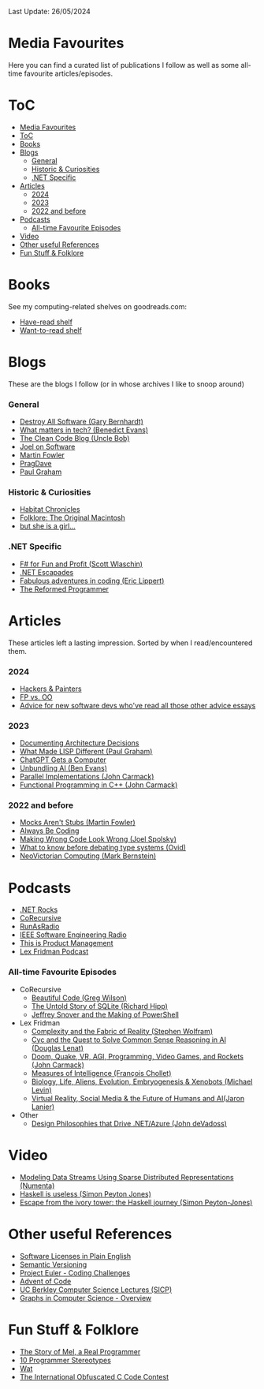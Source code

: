 Last Update: 26/05/2024

# Media Favourites

Here you can find a curated list of publications I follow as well as some all-time favourite articles/episodes.

# ToC
- [Media Favourites](#media-favourites)
- [ToC](#toc)
- [Books](#books)
- [Blogs](#blogs)
    - [General](#general)
    - [Historic \& Curiosities](#historic--curiosities)
    - [.NET Specific](#net-specific)
- [Articles](#articles)
    - [2024](#2024)
    - [2023](#2023)
    - [2022 and before](#2022-and-before)
- [Podcasts](#podcasts)
    - [All-time Favourite Episodes](#all-time-favourite-episodes)
- [Video](#video)
- [Other useful References](#other-useful-references)
- [Fun Stuff \& Folklore](#fun-stuff--folklore)

# Books
See my computing-related shelves on goodreads.com:
* [Have-read shelf](https://www.goodreads.com/review/list/130923884-daniel-gorin?page=1&shelf=computing-have-read) 
* [Want-to-read shelf](https://www.goodreads.com/review/list/130923884-daniel-gorin?ref=nav_mybooks&shelf=computing-to-read)

# Blogs
These are the blogs I follow (or in whose archives I like to snoop around)

### General
* [Destroy All Software (Gary Bernhardt)](https://www.destroyallsoftware.com/blog)
* [What matters in tech? (Benedict Evans)](https://www.ben-evans.com)
* [The Clean Code Blog (Uncle Bob)](https://blog.cleancoder.com)
* [Joel on Software](https://www.joelonsoftware.com)
* [Martin Fowler](https://martinfowler.com)
* [PragDave](https://pragdave.me/blog/)
* [Paul Graham](https://www.paulgraham.com/index.html)

### Historic & Curiosities
* [Habitat Chronicles](http://habitatchronicles.com)
* [Folklore: The Original Macintosh](https://www.folklore.org/0-index.html)
* [but she is a girl...](https://www.rousette.org.uk)

### .NET Specific
* [F# for Fun and Profit (Scott Wlaschin)](https://fsharpforfunandprofit.com)
* [.NET Escapades](https://andrewlock.net)
* [Fabulous adventures in coding (Eric Lippert)](https://ericlippert.com/)
* [The Reformed Programmer](https://www.thereformedprogrammer.net)

# Articles
These articles left a lasting impression. Sorted by when I read/encountered them.

### 2024
* [Hackers & Painters](https://paulgraham.com/hp.html)
* [FP vs. OO](https://blog.cleancoder.com/uncle-bob/2018/04/13/FPvsOO.html)
* [Advice for new software devs who've read all those other advice essays](https://buttondown.email/hillelwayne/archive/advice-for-new-software-devs-whove-read-all-those/)

### 2023
* [Documenting Architecture Decisions](https://cognitect.com/blog/2011/11/15/documenting-architecture-decisions)
* [What Made LISP Different (Paul Graham)](https://paulgraham.com/diff.html)
* [ChatGPT Gets a Computer](https://stratechery.com/2023/chatgpt-learns-computing/)
* [Unbundling AI (Ben Evans)](https://www.ben-evans.com/benedictevans/2023/10/5/unbundling-ai)
* [Parallel Implementations (John Carmack)](http://www.sevangelatos.com/john-carmack-on-parallel-implementations/)
* [Functional Programming in C++ (John Carmack)](http://www.sevangelatos.com/john-carmack-on/)

### 2022 and before
* [Mocks Aren't Stubs (Martin Fowler)](https://martinfowler.com/articles/mocksArentStubs.html)
* [Always Be Coding](https://medium.com/always-be-coding/abc-always-be-coding-d5f8051afce2)
* [Making Wrong Code Look Wrong (Joel Spolsky)](https://www.joelonsoftware.com/2005/05/11/making-wrong-code-look-wrong/)
* [What to know before debating type systems (Ovid)](https://blogs.perl.org/users/ovid/2010/08/what-to-know-before-debating-type-systems.html)
* [NeoVictorian Computing (Mark Bernstein)](https://www.markbernstein.org/NeoVictorian.html)

# Podcasts
* [.NET Rocks](https://www.dotnetrocks.com)
* [CoRecursive](https://corecursive.com)
* [RunAsRadio](https://runasradio.com)
* [IEEE Software Engineering Radio](https://se-radio.net)
* [This is Product Management](https://tipm.disqo.com)
* [Lex Fridman Podcast](https://lexfridman.com/podcast/)

### All-time Favourite Episodes
* CoRecursive
  * [Beautiful Code (Greg Wilson)](https://corecursive.com/beautiful-code-with-greg-wilson/)
  * [The Untold Story of SQLite (Richard Hipp)](https://corecursive.com/066-sqlite-with-richard-hipp/)
  * [Jeffrey Snover and the Making of PowerShell](https://corecursive.com/building-powershell-with-jeffrey-snover/)
* Lex Fridman
  * [Complexity and the Fabric of Reality (Stephen Wolfram)](https://lexfridman.com/stephen-wolfram-3/)
  * [Cyc and the Quest to Solve Common Sense Reasoning in AI (Douglas Lenat)](https://lexfridman.com/douglas-lenat)
  * [Doom, Quake, VR, AGI, Programming, Video Games, and Rockets (John Carmack)](https://lexfridman.com/john-carmack)
  * [Measures of Intelligence (François Chollet)](https://lexfridman.com/francois-chollet-2)
  * [Biology, Life, Aliens, Evolution, Embryogenesis & Xenobots (Michael Levin)](https://lexfridman.com/michael-levin)
  * [Virtual Reality, Social Media & the Future of Humans and AI(Jaron Lanier)](https://lexfridman.com/jaron-lanier)
* Other
  * [Design Philosophies that Drive .NET/Azure (John deVadoss)](https://se-radio.net/2023/01/episode-545-john-devadoss-on-design-philosophies-that-drive-net-azure/)



# Video
* [Modeling Data Streams Using Sparse Distributed Representations (Numenta)](https://youtu.be/iNMbsvK8Q8Y?si=8e5Scuj9uZcVElhl)
* [Haskell is useless (Simon Peyton Jones)](https://youtu.be/iSmkqocn0oQ?si=Xekjgl-v0e4ULjqy)
* [Escape from the ivory tower: the Haskell journey (Simon Peyton-Jones)](https://youtu.be/re96UgMk6GQ?si=vEhbIcSkDoiA_NjE)

# Other useful References
* [Software Licenses in Plain English](https://www.tldrlegal.com)
* [Semantic Versioning](https://semver.org)
* [Project Euler - Coding Challenges](https://projecteuler.net)
* [Advent of Code](https://adventofcode.com)
* [UC Berkley Computer Science Lectures (SICP)](https://archive.org/details/ucberkeley-webcast-PL3E89002AA9B9879E?tab=collection)
* [Graphs in Computer Science - Overview](http://web.cecs.pdx.edu/~sheard/course/Cs163/Doc/Graphs.html)

# Fun Stuff & Folklore
* [The Story of Mel, a Real Programmer](https://users.cs.utah.edu/~elb/folklore/mel.html)
* [10 Programmer Stereotypes](https://www.youtube.com/watch?v=_k-F-MMvQV4)
* [Wat](https://www.destroyallsoftware.com/talks/wat)
* [The International Obfuscated C Code Contest](https://www.ioccc.org)
